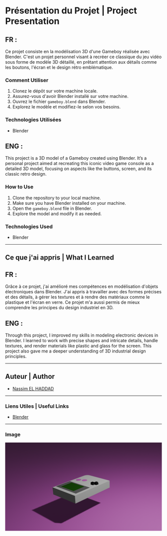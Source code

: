 # Présentation du Projet | Project Presentation

## FR :

Ce projet consiste en la modélisation 3D d'une Gameboy réalisée avec Blender. C'est un projet personnel visant à recréer ce classique du jeu vidéo sous forme de modèle 3D détaillé, en prêtant attention aux détails comme les boutons, l'écran et le design rétro emblématique.

### Comment Utiliser

1. Clonez le dépôt sur votre machine locale.
2. Assurez-vous d'avoir Blender installé sur votre machine.
3. Ouvrez le fichier `gameboy.blend` dans Blender.
4. Explorez le modèle et modifiez-le selon vos besoins.

### Technologies Utilisées

- Blender

## ENG :

This project is a 3D model of a Gameboy created using Blender. It’s a personal project aimed at recreating this iconic video game console as a detailed 3D model, focusing on aspects like the buttons, screen, and its classic retro design.

### How to Use

1. Clone the repository to your local machine.
2. Make sure you have Blender installed on your machine.
3. Open the `gameboy.blend` file in Blender.
4. Explore the model and modify it as needed.

### Technologies Used

- Blender

---

## Ce que j'ai appris | What I Learned

## FR :

Grâce à ce projet, j'ai amélioré mes compétences en modélisation d'objets électroniques dans Blender. J'ai appris à travailler avec des formes précises et des détails, à gérer les textures et à rendre des matériaux comme le plastique et l'écran en verre. Ce projet m'a aussi permis de mieux comprendre les principes du design industriel en 3D.

## ENG :

Through this project, I improved my skills in modeling electronic devices in Blender. I learned to work with precise shapes and intricate details, handle textures, and render materials like plastic and glass for the screen. This project also gave me a deeper understanding of 3D industrial design principles.

---

## Auteur | Author

- [Nassim EL HADDAD](https://www.linkedin.com/in/nassim-el-haddad-4aa298271/)

---

### Liens Utiles | Useful Links

- [Blender](https://www.blender.org/)

---

### Image

![Modélisation 3D de la Gameboy](gameboy.png)
